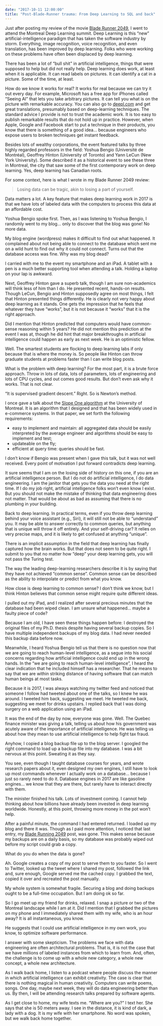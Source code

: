 ```yaml
---
date: "2017-10-11 12:00:00"
title: "Post-Blade-Runner trauma: From Deep Learning to SQL and back"
---
```




Just after posting my review of the movie [Blade Runner 2049](/lemire/blog/2017/10/09/on-blade-runner-2049/), I went to attend the Montreal Deep Learning summit. Deep Learning is this &ldquo;new&rdquo; artificial-intelligence paradigm that has taken the software industry by storm. Everything, image recognition, voice recognition, and even translation, has been improved by deep learning. Folks who were working on these problems have often been displaced by deep learning.

There has been a lot of &ldquo;bull shit&rdquo; in artificial intelligence, things that were supposed to help but did not really help. Deep learning does work, at least when it is applicable. It can read labels on pictures. It can identify a cat in a picture. Some of the time, at least.

How do we know it works for real? It works for real because we can try it out every day. For example, Microsoft has a free app for iPhones called &ldquo;Seeing AI&rdquo; that lets you take arbitrary pictures. It can tell you what is on the picture with remarkable accuracy. You can also go to [deepl.com](https://www.deepl.com) and get great translations, presumably based on deep-learning techniques. The standard advice I provide is not to trust the academic work. It is too easy to publish remarkable results that do not hold up in practice. However, when Apple, Google and Facebook start to put a technique in their products, you know that there is something of a good idea&hellip; because engineers who expose users to broken techniques get instant feedback.

Besides lots of wealthy corporations, the event featured talks by three highly regarded professors in the field: Yoshua Bengio (Université de Montréal), Geoffrey Hinton (University of Toronto) and Yann LeCun (New York University). Some described it as a historical event to see these three in Montreal, the city that saw some of the first contemporary work on deep learning. Yes, deep learning has Canadian roots.

For some context, here is what I wrote in my Blade Runner 2049 review:

>Losing data can be tragic, akin to losing a part of yourself.



Data matters a lot. A key feature that makes deep learning work in 2017 is that we have lots of labeled data with the computers to process this data at an affordable cost.

Yoshua Bengio spoke first. Then, as I was listening to Yoshua Bengio, I randomly went to my blog&hellip; only to discover that the blog was gone! No more data.

My blog engine (wordpress) makes it difficult to find out what happened. It complained about not being able to connect to the database which sent me on a wild hunt to find out why it could not connect. Turns out that the database access was fine. Why was my blog dead?

I carried with me to the event my smartphone and an iPad. A tablet with a pen is a much better supporting tool when attending a talk. Holding a laptop on your lap is awkward.

Next, Geoffrey Hinton gave a superb talk, though I am sure non-academics will think less of him than I do. He presented recent, hands-on results. Though LeCun, Bengio and Hinton supposedly agree on most things, I felt that Hinton presented things differently. He is clearly not very happy about deep learning as it stands. One gets the impression that he feels that whatever they have &ldquo;works&rdquo;, but it is not because it &ldquo;works&rdquo; that it is the right approach.

Did I mention that Hinton predicted that computers would have common-sense reasoning within 5 years? He did not mention this prediction at the event I was at, though he did hint that major breakthroughs in artificial intelligence could happen as early as next week. He is an optimistic fellow.

Well. The smartest students are flocking to deep learning labs if only because that is where the money is. So people like Hinton can throw graduate students at problems faster than I can write blog posts.

What is the problem with deep learning? For the most part, it is a brute force approach. Throw in lots of data, lots of parameters, lots of engineering and lots of CPU cycles, and out comes good results. But don&rsquo;t even ask why it works. That is not clear.

&ldquo;It is supervised gradient descent.&rdquo; Right. So is Newton&rsquo;s method.

I once gave a talk about the [Slope One algorithm](https://arxiv.org/abs/cs/0702144) at the University of Montreal. It is an algorithm that I designed and that has been widely used in e-commerce systems. In that paper, we set forth the following requirements:

- easy to implement and maintain: all aggregated data should be easily interpreted by the average engineer and algorithms should be easy to implement and test;
- updateable on the fly;
- efficient at query time: queries should be fast.


I don&rsquo;t know if Bengio was present when I gave this talk, but it was not well received. Every point of motivation I put forward contradicts deep learning.

It sure seems that I am on the losing side of history on this one, if you are an artificial intelligence person. But I do not do artificial intelligence, I do data engineering. I am the janitor that gets you the data you need at the right time. If I do my job right, artificial intelligence folks won&rsquo;t even know I exist. But you should not make the mistake of thinking that data engineering does not matter. That would be about as bad as assuming that there is no plumbing in your building.

Back to deep learning. In practical terms, even if you throw deep learning behind your voice assistant (e.g., Siri), it will still not be able to &ldquo;understand&rdquo; you. It may be able to answer correctly to common queries, but anything that is unique will throw it off entirely. And your self-driving car? It relies on very precise maps, and it is likely to get confused at anything &ldquo;unique&rdquo;.

There is an implicit assumption in the field that deep learning has finally captured how the brain works. But that does not seem to be quite right. I submit to you that no matter how &ldquo;deep&rdquo; your deep learning gets, you will not pass the Turing test.

The way the leading deep-learning researchers describe it is by saying that they have not achieved &ldquo;common sense&rdquo;. Common sense can be described as the ability to interpolate or predict from what you know.

How close is deep learning to common sense? I don&rsquo;t think we know, but I think Hinton believes that common sense might require quite different ideas.

I pulled out my iPad, and I realized after several precious minutes that the database had been wiped clean. I am unsure what happened&hellip; maybe a faulty piece of code?

Because I am old, I have seen these things happen before: I destroyed the original files of my Ph.D. thesis despite having several backup copies. So I have multiple independent backups of my blog data. I had never needed this backup data before now.

Meanwhile, I heard Yoshua Bengio tell us that there is no question now that we are going to reach human-level intelligence, as a segue into his social concerns regarding how artificial intelligence could end up in the wrong hands. In the &ldquo;we are going to reach human-level intelligence&rdquo;, I heard the clear indication that he included himself has a researcher. That he means to say that we are within striking distance of having software that can match human beings at most tasks.

Because it is 2017, I was always watching my twitter feed and noticed that someone I follow had tweeted about one of the talks, so I knew he was around. I tweeted him back, suggesting we meet. He tweeted me back, suggesting we meet for drinks upstairs. I replied back that I was doing surgery on a web application using an iPad.

It was the end of the day by now, everyone was gone. Well. The Quebec finance minister was giving a talk, telling us about how his government was acutely aware of the importance of artificial intelligence. He was telling us about how they mean to use artificial intelligence to help fight tax fraud.

Anyhow, I copied a blog backup file up to the blog server. I googled the right command to load up a backup file into my database. I was a bit nervous at this point. Sweating it as they say.

You see, even though I taught database courses for years, and wrote research papers about it, even designed my own engines, I still have to look up most commands whenever I actually work on a database&hellip; because I just so rarely need to do it. Database engines in 2017 are like gasoline engines&hellip; we know that they are there, but rarely have to interact directly with them.

The minister finished his talk. Lots of investment coming. I cannot help thinking about how billions have already been invested in deep learning worldwide. Honestly, at this point, throwing more money in the pot won&rsquo;t help.

After a painful minute, the command I had entered returned. I loaded up my blog and there it was. Though as I paid more attention, I noticed that last entry, my [Blade Running 2049](/lemire/blog/2017/10/09/on-blade-runner-2049/) post, was gone. This makes sense because my backups are on a daily basis, so my database was probably wiped out before my script could grab a copy.

What do you do when the data is gone?

Ah. Google creates a copy of my post to serve them to you faster. So I went to Twitter, looked up the tweet where I shared my post, followed the link and, sure enough, Google served me the cached copy. I grabbed the text, copied it over and recreated the post manually.

My whole system is somewhat fragile. Securing a blog and doing backups ought to be a full-time occupation. But I am doing ok so far.

So I go meet up my friend for drinks, relaxed. I snap a picture or two of the Montreal landscape while I am at it. Did I mention that I grabbed the pictures on my phone and I immediately shared them with my wife, who is an hour away? It is all instantaneous, you know.

He suggests that I could use artificial intelligence in my own work, you know, to optimize software performance.

I answer with some skepticism. The problems we face with data engineering are often architectural problems. That is, it is not the case that we have millions of labeled instances from which to learn from. And, often, the challenge is to come up with a whole new category, a whole new concept, a whole new architecture.

As I walk back home, I listen to a podcast where people discuss the manner in which artificial intelligence can exhibit creativity. The case is clear that there is nothing magical in human creativity. Computers can write poems, songs. One day, maybe next week, they will do data engineering better than us. By then, I will be attending research talks prepared by software agents.

As I get close to home, my wife texts me. &ldquo;Where are you?&rdquo; I text her. She says that she is 50 meters away. I see in the distance, it is kind of dark, a lady with a dog. It is my wife with her smartphone. No word was spoken, but we walk back home together.

